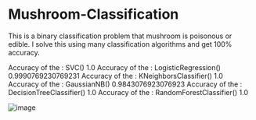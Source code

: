 # Mushroom-Classification

This is a binary classification problem that mushroom is poisonous or edible. I solve this using many classification algorithms and get 100% accuracy.


Accuracy of the : SVC() 1.0
Accuracy of the : LogisticRegression() 0.9990769230769231
Accuracy of the : KNeighborsClassifier() 1.0
Accuracy of the : GaussianNB() 0.9843076923076923
Accuracy of the : DecisionTreeClassifier() 1.0
Accuracy of the : RandomForestClassifier() 1.0


![image](https://user-images.githubusercontent.com/79508610/152944552-173221e0-f68f-41cb-9bcf-fec64c8f812b.png)

